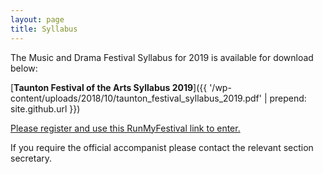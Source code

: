 ```yaml
---
layout: page
title: Syllabus
---
```


The Music and Drama Festival Syllabus for 2019 is available for download below:

[**Taunton Festival of the Arts Syllabus 2019**]({{ '/wp-content/uploads/2018/10/taunton_festival_syllabus_2019.pdf' | prepend: site.github.url }})

[Please register and use this RunMyFestival link to enter.](https://www.runmyfestival.co.uk/runMyFestival/security/welcome.jsf?oi=TFOA)

If you require the official accompanist please contact the relevant section secretary.